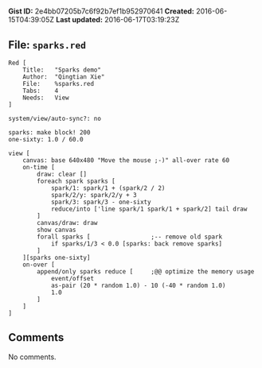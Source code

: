 # 

**Gist ID:** 2e4bb07205b7c6f92b7ef1b952970641
**Created:** 2016-06-15T04:39:05Z
**Last updated:** 2016-06-17T03:19:23Z

## File: `sparks.red`

```Red
Red [
	Title:   "Sparks demo"
	Author:  "Qingtian Xie"
	File: 	 %sparks.red
	Tabs:	 4
	Needs:	 View
]

system/view/auto-sync?: no

sparks: make block! 200
one-sixty: 1.0 / 60.0

view [
	canvas: base 640x480 "Move the mouse ;-)" all-over rate 60
	on-time [
		draw: clear []
		foreach spark sparks [
			spark/1: spark/1 + (spark/2 / 2)
			spark/2/y: spark/2/y + 3
			spark/3: spark/3 - one-sixty
			reduce/into ['line spark/1 spark/1 + spark/2] tail draw
		]
		canvas/draw: draw
		show canvas
		forall sparks [					;-- remove old spark
			if sparks/1/3 < 0.0 [sparks: back remove sparks]
		]
	][sparks one-sixty]
	on-over [
		append/only sparks reduce [		;@@ optimize the memory usage
			event/offset
			as-pair (20 * random 1.0) - 10 (-40 * random 1.0)
			1.0
		]
	]
]
```

## Comments

No comments.
